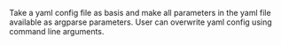 Take a yaml config file as basis and make all parameters in the yaml file available as argparse parameters.
User can overwrite yaml config using command line arguments.